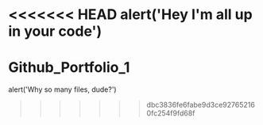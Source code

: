 <<<<<<< HEAD
alert('Hey I'm all up in your code')
=======
# Github_Portfolio_1
alert('Why so many files, dude?')
>>>>>>> dbc3836fe6fabe9d3ce927652160fc254f9fd68f
